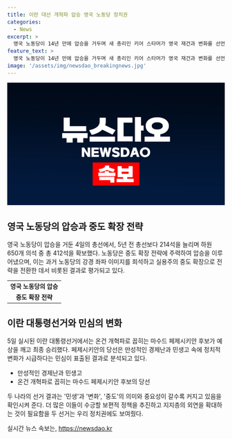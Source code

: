 ```yaml
---
title: 이란 대선 개혁파 압승 영국 노동당 정치권
categories:
  - News
excerpt: >
  영국 노동당이 14년 만에 압승을 거두며 새 총리인 키어 스타머가 영국 재건과 변화를 선언했다. 이에 반해 보수당은 최악의 성적을 낸 원인으로 코로나 팬데믹 시기의 정책 혼선과 정치적 혼란이 지적되고 있다. 노동당은 중도 확장 전략으로 승리하며, 실용주의 중도 확장으로 평가받았다. 이란 대통령선거에서는 마수드 페제시키안 후보가 예상을 깨고 승리하여, 경제난과 민생고를 해결하겠다는 공약으로 차별화했다. 두 선거 결과는 중도의 의미와 중요성을 확인시켜주며, 민생과 경제 문제의 중요성을 강조하고 있다.
feature_text: >
  영국 노동당이 14년 만에 압승을 거두며 새 총리인 키어 스타머가 영국 재건과 변화를 선언했다. 이에 반해 보수당은 최악의 성적을 낸 원인으로 코로나 팬데믹 시기의 정책 혼선과 정치적 혼란이 지적되고 있다. 노동당은 중도 확장 전략으로 승리하며, 실용주의 중도 확장으로 평가받았다. 이란 대통령선거에서는 마수드 페제시키안 후보가 예상을 깨고 승리하여, 경제난과 민생고를 해결하겠다는 공약으로 차별화했다. 두 선거 결과는 중도의 의미와 중요성을 확인시켜주며, 민생과 경제 문제의 중요성을 강조하고 있다.
image: '/assets/img/newsdao_breakingnews.jpg'
---
```


<p><img src="/assets/img/newsdao_breakingnews.jpg" alt="ontimetimes 속보" /></p>

<h2 data-ke-size="size26">영국 노동당의 압승과 중도 확장 전략</h2>

<p data-ke-size="size16">영국 노동당이 압승을 거둔 4일의 총선에서, 5년 전 총선보다 214석을 늘리며 하원 650개 의석 중 총 412석을 확보했다. 노동당은 중도 확장 전략에 주력하여 압승을 이루어냈으며, 이는 과거 노동당의 강경 좌파 이미지를 희석하고 실용주의 중도 확장으로 전략을 전환한 데서 비롯된 결과로 평가되고 있다.</p>

<table>
  <tr>
    <td style="text-align: center; height: 17px;"><b>영국 노동당의 압승</b></td>
  </tr>
  <tr>
    <td style="text-align: center; height: 17px;"><b>중도 확장 전략</b></td>
  </tr>
</table>

<h2 data-ke-size="size26">이란 대통령선거와 민심의 변화</h2>

<p data-ke-size="size16">5일 실시된 이란 대통령선거에서는 온건 개혁파로 꼽히는 마수드 페제시키안 후보가 예상을 깨고 최종 승리했다. 페제시키안의 당선은 만성적인 경제난과 민생고 속에 정치적 변화가 시급하다는 민심이 표출된 결과로 분석되고 있다.</p>

<ul>
  <li>만성적인 경제난과 민생고</li>
  <li>온건 개혁파로 꼽히는 마수드 페제시키안 후보의 당선</li>
</ul>

<p data-ke-size="size16">두 나라의 선거 결과는 '민생'과 '변화', '중도'의 의미와 중요성이 갈수록 커지고 있음을 확인시켜 준다. 더 많은 이들이 수긍할 보편적 정책을 추진하고 지지층의 외연을 확대하는 것이 필요함을 두 선거는 우리 정치권에도 보여줬다.</p>
실시간 뉴스 속보는, <a href="https://newsdao.kr" rel="dofollow">https://newsdao.kr</a>


